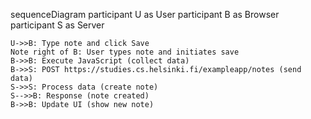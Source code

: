 sequenceDiagram
    participant U as User
    participant B as Browser
    participant S as Server

    U->>B: Type note and click Save
    Note right of B: User types note and initiates save
    B->>B: Execute JavaScript (collect data)
    B->>S: POST https://studies.cs.helsinki.fi/exampleapp/notes (send data)
    S->>S: Process data (create note)
    S-->>B: Response (note created)
    B->>B: Update UI (show new note)
